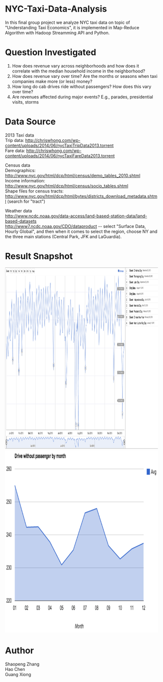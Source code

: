 # NYC-Taxi-Data-Analysis

In this final group project we analyze NYC taxi data on topic of "Understanding Taxi Economics", it is implemented in Map-Reduce Algorithm with Hadoop Streamming API and Python.

# Question Investigated 
1. How does revenue vary across neighborhoods and how does it correlate with the median household income in the neighborhood?
2. How does revenue vary over time? Are the months or seasons when taxi companies make more (or less) money?
3. How long do cab drives ride without passengers? How does this vary over time?
4. Are revenues affected during major events? E.g., parades, presidential visits, storms

# Data Source<br>
2013 Taxi data<br>
Trip data: http://chriswhong.com/wp-content/uploads/2014/06/nycTaxiTripData2013.torrent<br>
Fare data: http://chriswhong.com/wp-content/uploads/2014/06/nycTaxiFareData2013.torrent<br>

Census data<br>
Demographics: http://www.nyc.gov/html/dcp/html/census/demo_tables_2010.shtml<br>
Income information: http://www.nyc.gov/html/dcp/html/census/socio_tables.shtml<br>
Shape files for census tracts: http://www.nyc.gov/html/dcp/html/bytes/districts_download_metadata.shtml (search for "tract")<br>

Weather data<br>
http://www.ncdc.noaa.gov/data-access/land-based-station-data/land-based-datasets<br>
http://www7.ncdc.noaa.gov/CDO/dataproduct  -- select "Surface Data, Hourly Global", and then when it comes to select the region, choose NY and the three main stations (Central Park, JFK and LaGuardia).

# Result Snapshot

<img src="./snapshots/0.png" width="600px" height="600px" /> 
<img src="./snapshots/1.png" width="600px" height="600px" /> 

# Author
Shaopeng Zhang<br>
Hao Chen<br>
Guang Xiong<br>
